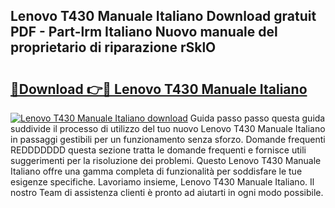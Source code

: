 ## Lenovo T430 Manuale Italiano Download gratuit PDF - Part-lrm Italiano Nuovo manuale del proprietario di riparazione rSklO

# <h2><a href="http://dfe8p3h.blite.top/?on=Lenovo+T430+Manuale+Italiano">🔗Download 👉🔴 Lenovo T430 Manuale Italiano</a></h2>

[![Lenovo T430 Manuale Italiano download](https://i.imgur.com/lujVjoI.png)](http://dfe8p3h.blite.top/?on=Lenovo+T430+Manuale+Italiano)
Guida passo passo questa guida suddivide il processo di utilizzo del tuo nuovo Lenovo T430 Manuale Italiano in passaggi gestibili per un funzionamento senza sforzo. Domande frequenti REDDDDDDD questa sezione tratta le domande frequenti e fornisce utili suggerimenti per la risoluzione dei problemi. Questo Lenovo T430 Manuale Italiano offre una gamma completa di funzionalità per soddisfare le tue esigenze specifiche. Lavoriamo insieme, Lenovo T430 Manuale Italiano. Il nostro Team di assistenza clienti è pronto ad aiutarti in ogni modo possibile.
